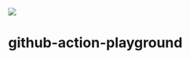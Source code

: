 [<img src="https://vettom-images.s3.eu-west-1.amazonaws.com/logo/vettom-banner.jpg">](https://vettom.pages.dev/)

# github-action-playground
